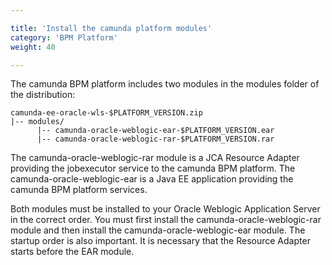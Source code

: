 ```yaml
---

title: 'Install the camunda platform modules'
category: 'BPM Platform'
weight: 40

---
```



The camunda BPM platform includes two modules in the modules folder of the distribution:

```
camunda-ee-oracle-wls-$PLATFORM_VERSION.zip
|-- modules/
      |-- camunda-oracle-weblogic-ear-$PLATFORM_VERSION.ear
      |-- camunda-oracle-weblogic-rar-$PLATFORM_VERSION.rar

```

The camunda-oracle-weblogic-rar module is a JCA Resource Adapter providing the jobexecutor service to the camunda BPM platform.
The camunda-oracle-weblogic-ear is a Java EE application providing the camunda BPM platform services.

Both modules must be installed to your Oracle Weblogic Application Server in the correct order. You must first install the camunda-oracle-weblogic-rar module and then install the camunda-oracle-weblogic-ear module. The startup order is also important. It is necessary that the Resource Adapter starts before the EAR module.